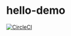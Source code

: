 # hello-demo
[![CircleCI](https://dl.circleci.com/status-badge/img/gh/jaimeaznar/hello-demo/tree/main.svg?style=svg)](https://dl.circleci.com/status-badge/redirect/gh/jaimeaznar/hello-demo/tree/main)
